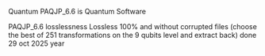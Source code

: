 Quantum PAQJP_6.6 is Quantum Software

PAQJP_6.6 losslessness 
Lossless 100% and without corrupted files (choose the best of 251 transformations on the 9 qubits level and extract back) done 29 oct 2025 year
